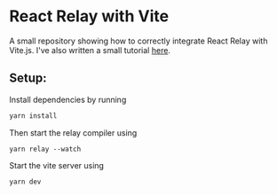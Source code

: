 # React Relay with Vite

A small repository showing how to correctly integrate React Relay with Vite.js.
I've also written a small tutorial [here](https://fhur.me/posts/how-to-setup-react-relay-with-vite).

## Setup:

Install dependencies by running

```bash
yarn install
```

Then start the relay compiler using

```
yarn relay --watch
```

Start the vite server using

```
yarn dev
```
